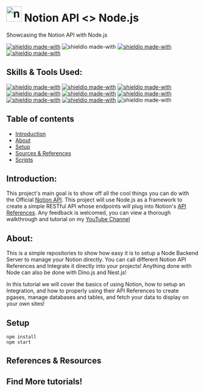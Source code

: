 # <h1 align="left"><a href="https://notion.com" target="_blank" rel="noreferrer"> <img src="https://static.cdnlogo.com/logos/n/50/notion.svg" alt="notion" width="40" height="40"/></a>   Notion API <> Node.js </h1>
Showcasing the Notion API with Node.js

[![shieldio made-with](https://img.shields.io/badge/Tag-v1.0.1-green)]() ![shieldio made-with](https://img.shields.io/badge/ProjectType-API%20Showcase-purple?logo=google-scholar&logoColor=white) [![shieldio made-with](https://img.shields.io/badge/Status-Completed-darkgreen)]() [![shieldio made-with](https://img.shields.io/badge/Hours_Log-14%20Hours-black)]() 

## Skills & Tools Used:

[![shieldio made-with](https://img.shields.io/badge/Node.JS-black?logo=node.js&style=for-the-badge)](https://nodejs.org/)
[![shieldio made-with](https://img.shields.io/badge/Firebase-black?logo=firebase&style=for-the-badge)](https://www.firebase.com/)
[![shieldio made-with](https://img.shields.io/badge/NPM-black?logo=npm&style=for-the-badge)](https://www.npmjs.com/)
[![shieldio made-with](https://img.shields.io/badge/Notion-black?logo=notion&style=for-the-badge)](https://notion.com/)
[![shieldio made-with](https://img.shields.io/badge/Express.JS-black?logo=express&style=for-the-badge)](https://expressjs.com/)
[![shieldio made-with](https://img.shields.io/badge/Visual%20Studio%20Code-blue?logoColor=white&logo=visual-studio-code&style=for-the-badge)](https://code.visualstudio.com/)
[![shieldio made-with](https://img.shields.io/badge/Git--Fork-blue?logoColor=white&logo=git&style=for-the-badge)](https://git-fork.com/)
[![shieldio made-with](https://img.shields.io/badge/FireFox-blue?logoColor=white&logo=firefox&style=for-the-badge)](https://firefox.com/)
![shieldio made-with](https://img.shields.io/badge/Mac%20OS-FF8700?logo=apple&logoColor=white&style=for-the-badge)

## Table of contents
- [Introduction](#introduction)
- [About](#about)
- [Setup](#setup)
- [Sources & References](#sources-&-references)
- [Scripts](#Scripts,-APIs-&-More)

## Introduction:

This project's main goal is to show off all the cool things you can do with the Official [Notion API](https://developers.notion.com/). This project will use Node.js as a framework to create a simple RESTful API whose endpoints will plug into Notion's [API References](https://developers.notion.com/reference/intro). Any feedback is welcomed, you can view a thorough walkthrough and tutorial on my [YouTube Channel](https://www.youtube.com/channel/UCHVRUE0xfE_HejIQp7DALlw)

## About:

This is a simple repositories to show how easy it is to setup a Node Backend Server to manage your Notion directly. You can call different Notion API References and Integrate it directly into your projects! Anything done with Node can also be done with Dino.js and Nest.js! 

In this tutorial we will cover the basics of using Notion, how to setup an Integration, and how to properly using their API References to create pgases, manage databases and tables, and fetch your data to display on your own sites!

## Setup

``` 
npm install
npm start
```
  
## References & Resources
## Find More tutorials!
  
